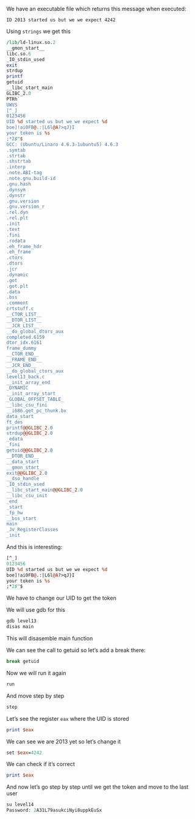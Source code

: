 We have an executable file which returns this message when executed:

`ID 2013 started us but we we expect 4242`

Using `strings`  we get this

```perl
/lib/ld-linux.so.2
__gmon_start__
libc.so.6
_IO_stdin_used
exit
strdup
printf
getuid
__libc_start_main
GLIBC_2.0
PTRh`
UWVS
[^_]
0123456
UID %d started us but we we expect %d
boe]!ai0FB@.:|L6l@A?>qJ}I
your token is %s
;*2$"$
GCC: (Ubuntu/Linaro 4.6.3-1ubuntu5) 4.6.3
.symtab
.strtab
.shstrtab
.interp
.note.ABI-tag
.note.gnu.build-id
.gnu.hash
.dynsym
.dynstr
.gnu.version
.gnu.version_r
.rel.dyn
.rel.plt
.init
.text
.fini
.rodata
.eh_frame_hdr
.eh_frame
.ctors
.dtors
.jcr
.dynamic
.got
.got.plt
.data
.bss
.comment
crtstuff.c
__CTOR_LIST__
__DTOR_LIST__
__JCR_LIST__
__do_global_dtors_aux
completed.6159
dtor_idx.6161
frame_dummy
__CTOR_END__
__FRAME_END__
__JCR_END__
__do_global_ctors_aux
level13_back.c
__init_array_end
_DYNAMIC
__init_array_start
_GLOBAL_OFFSET_TABLE_
__libc_csu_fini
__i686.get_pc_thunk.bx
data_start
ft_des
printf@@GLIBC_2.0
strdup@@GLIBC_2.0
_edata
_fini
getuid@@GLIBC_2.0
__DTOR_END__
__data_start
__gmon_start__
exit@@GLIBC_2.0
__dso_handle
_IO_stdin_used
__libc_start_main@@GLIBC_2.0
__libc_csu_init
_end
_start
_fp_hw
__bss_start
main
_Jv_RegisterClasses
_init
```

And this is interesting:

```perl
[^_]
0123456
UID %d started us but we we expect %d
boe]!ai0FB@.:|L6l@A?>qJ}I
your token is %s
;*2$"$
```

We have to change our UID to get the token

We will use gdb for this

```perl
gdb level13
disas main
```

This will disasemble main function

We can see the call to getuid so let’s add a break there:

```perl
break getuid
```

Now we will run it again

```perl
run
```

And move step by step

```perl
step
```

Let’s see the register `eax` where the UID is stored

```perl
print $eax
```

We can see we are 2013 yet so let’s change it

```perl
set $eax=4242
```

We can check if it’s correct

```perl
print $eax
```

And now let’s go step by step until we get the token and move to the last user

```perl
su level14
Password: 2A31L79asukciNyi8uppkEuSx
```